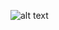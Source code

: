![alt text]([http://url/to/img.png](https://github.com/ZetaXII/FM3_Classe03/blob/main/Documentazione/Resources/Logo/LOGO%20CLASSICO.png?raw=true))

